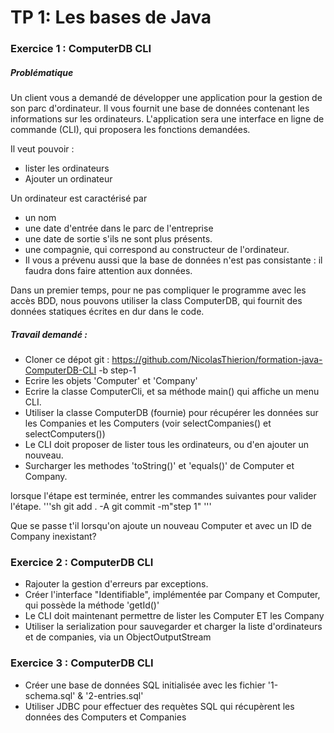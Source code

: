 # TP 1: Les bases de Java
### Exercice 1 : ComputerDB CLI
##### Problématique

Un client vous a demandé de développer une application pour la gestion de son parc d'ordinateur. Il vous fournit une base de données contenant les informations sur les ordinateurs. L'application sera une interface en ligne de commande (CLI), qui proposera les fonctions demandées.

Il veut pouvoir :
 - lister les ordinateurs
 - Ajouter un ordinateur
 
Un ordinateur est caractérisé par
- un nom 
- une date d'entrée dans le parc de l'entreprise 
- une date de sortie s'ils ne sont plus présents. 
- une compagnie, qui correspond au constructeur de l'ordinateur.
- Il vous a prévenu aussi que la base de données n'est pas consistante : il faudra dons faire attention aux données.

Dans un premier temps, pour ne pas compliquer le programme avec les accès BDD, nous pouvons utiliser la class ComputerDB, qui fournit des données statiques écrites en dur dans le code.

##### Travail demandé : 
 - Cloner ce dépot git : https://github.com/NicolasThierion/formation-java-ComputerDB-CLI -b step-1
 - Ecrire les objets 'Computer' et 'Company'
 - Ecrire la classe ComputerCli, et sa méthode main() qui affiche un menu CLI.
 - Utiliser la classe ComputerDB (fournie) pour récupérer les données sur les Companies et les Computers (voir selectCompanies() et selectComputers())
 - Le CLI doit proposer de lister tous les ordinateurs, ou d'en ajouter un nouveau.
 - Surcharger les methodes 'toString()' et 'equals()' de Computer et Company.

lorsque l'étape est terminée, entrer les commandes suivantes pour valider l'étape.
'''sh
git add . -A
git commit -m"step 1"
'''

Que se passe t'il lorsqu'on ajoute un nouveau Computer et avec un ID de Company inexistant? 

### Exercice 2 : ComputerDB CLI
 - Rajouter la gestion d'erreurs par exceptions.
 - Créer l'interface "Identifiable", implémentée par Company et Computer, qui possède la méthode 'getId()'
 - Le CLI doit maintenant permettre de lister les Computer ET les Company
 - Utiliser la serialization pour sauvegarder et charger la liste d'ordinateurs et de companies, via un ObjectOutputStream


### Exercice 3 : ComputerDB CLI
 - Créer une base de données SQL initialisée avec les fichier '1-schema.sql' & '2-entries.sql'
 - Utiliser JDBC pour effectuer des requètes SQL qui récupèrent les données des Computers et Companies